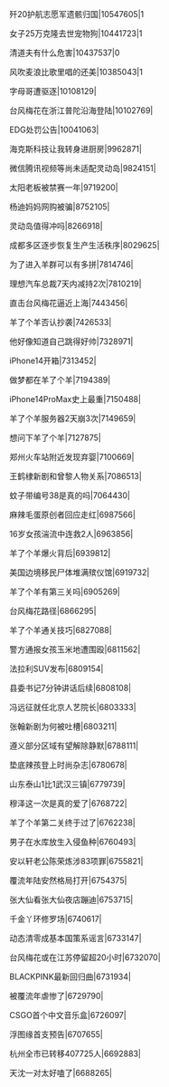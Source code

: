 歼20护航志愿军遗骸归国|10547605|1

女子25万克隆去世宠物狗|10441723|1

清道夫有什么危害|10437537|0

风吹麦浪比歌里唱的还美|10385043|1

字母哥遭驱逐|10108129|

台风梅花在浙江普陀沿海登陆|10102769|

EDG处罚公告|10041063|

海克斯科技让我转身进厨房|9962871|

微信腾讯视频等尚未适配灵动岛|9824151|

太阳老板被禁赛一年|9719200|

杨迪妈妈网购被骗|8752105|

灵动岛值得冲吗|8266918|

成都多区逐步恢复生产生活秩序|8029625|

为了进入羊群可以有多拼|7814746|

理想汽车总裁7天内减持2次|7810219|

直击台风梅花逼近上海|7443456|

羊了个羊否认抄袭|7426533|

他好像知道自己跳得好帅|7328971|

iPhone14开箱|7313452|

做梦都在羊了个羊|7194389|

iPhone14ProMax史上最重|7150488|

羊了个羊服务器2天崩3次|7149659|

想问下羊了个羊|7127875|

郑州火车站附近发现弃婴|7100669|

王鹤棣新剧和曾黎人物关系|7086513|

蚊子带编号38是真的吗|7064430|

麻辣毛蛋原创者回应走红|6987566|

16岁女孩湍流中连救2人|6963856|

羊了个羊爆火背后|6939812|

美国边境移民尸体堆满殡仪馆|6919732|

羊了个羊有第三关吗|6905269|

台风梅花路径|6866295|

羊了个羊通关技巧|6827088|

警方通报女孩玉米地遭围殴|6811562|

法拉利SUV发布|6809154|

县委书记7分钟讲话后续|6808108|

冯远征就任北京人艺院长|6803333|

张翰新剧为何被吐槽|6803211|

遵义部分区域有望解除静默|6788111|

垫底辣孩登上时尚杂志|6780678|

山东泰山1比1武汉三镇|6779739|

穆泽这一次是真的爱了|6768722|

羊了个羊第二关终于过了|6762238|

男子在水库放生入侵鱼种|6760493|

安以轩老公陈荣炼涉83项罪|6755821|

覆流年陆安然格局打开|6754375|

张大仙看张大仙夜店蹦迪|6753715|

千金丫环修罗场|6740617|

动态清零成基本国策系谣言|6733147|

台风梅花或在江苏停留超20小时|6732070|

BLACKPINK最新回归曲|6731934|

被覆流年虐惨了|6729790|

CSGO首个中文音乐盒|6726097|

浮图缘首支预告|6707655|

杭州全市已转移407725人|6692883|

天沈一对太好嗑了|6688265|

